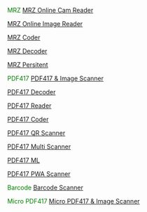 <span style="color:green;">MRZ</span> [MRZ Online Cam Reader](https://ravendano014.github.io/mrz/)

[MRZ Online Image Reader](https://ravendano014.github.io/mrz/MRZFeed.html)

[MRZ Coder](https://ravendano014.github.io/mrz/MRZGen.html)

[MRZ Decoder](https://ravendano014.github.io/mrz/MRZReaderPaerser.html)

[MRZ Persitent](https://ravendano014.github.io/mrz/mrz.html)

<span style="color:green;">PDF417</span>  [PDF417 & Image Scanner](https://ravendano014.github.io/mrz/PDF417Scanner.html)

[PDF417 Decoder](https://ravendano014.github.io/mrz/PDF417Decoder.html)

[PDF417 Reader](https://ravendano014.github.io/mrz/PDF417Reader.html)

[PDF417 Coder](https://ravendano014.github.io/mrz/PDF417Coder.html)

[PDF417 QR Scanner](https://ravendano014.github.io/mrz/PDF417QR.html)

[PDF417 Multi Scanner](https://ravendano014.github.io/mrz/PDF417Multi.html)

[PDF417 ML](https://ravendano014.github.io/mrz/PDF417ML.html)

[PDF417 PWA Scanner](https://ravendano014.github.io/mrz/PDF417PWA.html)

<span style="color:green;">Barcode</spn> [Barcode Scanner](https://ravendano014.github.io/mrz/Barcode.html)

<span style="color:green;">Micro PDF417</span>  [Micro PDF417 & Image Scanner](https://ravendano014.github.io/mrz/MicroPDF417Scanner.html)
